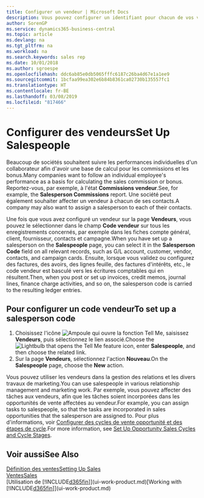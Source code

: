 ```yaml
---
title: Configurer un vendeur | Microsoft Docs
description: Vous pouvez configurer un identifiant pour chacun de vos vendeurs, afin de pouvoir suivre les performances de la personne ou affecter un vendeur à un contact.
author: SorenGP
ms.service: dynamics365-business-central
ms.topic: article
ms.devlang: na
ms.tgt_pltfrm: na
ms.workload: na
ms.search.keywords: sales rep
ms.date: 10/01/2018
ms.author: sgroespe
ms.openlocfilehash: ddc6ab85e0db5065fffc6187c26ba4d67e1a1ee9
ms.sourcegitcommit: 1bcfaa99ea302e6b84b8361ca02730b135557fc1
ms.translationtype: HT
ms.contentlocale: fr-BE
ms.lasthandoff: 03/08/2019
ms.locfileid: "817466"
---
```

# <a name="set-up-salespeople"></a><span data-ttu-id="61381-103">Configurer des vendeurs</span><span class="sxs-lookup"><span data-stu-id="61381-103">Set Up Salespeople</span></span>
<span data-ttu-id="61381-104">Beaucoup de sociétés souhaitent suivre les performances individuelles d'un collaborateur afin d'avoir une base de calcul pour les commissions et les bonus.</span><span class="sxs-lookup"><span data-stu-id="61381-104">Many companies want to follow an individual employee's performance as a basis for calculating the sales commission or bonus.</span></span> <span data-ttu-id="61381-105">Reportez-vous, par exemple, à l'état **Commissions vendeur**.</span><span class="sxs-lookup"><span data-stu-id="61381-105">See, for example, the **Salesperson Commissions** report.</span></span> <span data-ttu-id="61381-106">Une société peut également souhaiter affecter un vendeur à chacun de ses contacts.</span><span class="sxs-lookup"><span data-stu-id="61381-106">A company may also want to assign a salesperson to each of their contacts.</span></span>

<span data-ttu-id="61381-107">Une fois que vous avez configuré un vendeur sur la page **Vendeurs**, vous pouvez le sélectionner dans le champ **Code vendeur** sur tous les enregistrements concernés, par exemple dans les fiches compte général, client, fournisseur, contacts et campagne.</span><span class="sxs-lookup"><span data-stu-id="61381-107">When you have set up a salesperson on the **Salespeople** page, you can select it in the **Salesperson Code** field on all relevant records, such as G/L account, customer, vendor, contacts, and campaign cards.</span></span> <span data-ttu-id="61381-108">Ensuite, lorsque vous validez ou configurez des factures, des avoirs, des lignes feuille, des factures d'intérêts, etc., le code vendeur est basculé vers les écritures comptables qui en résultent.</span><span class="sxs-lookup"><span data-stu-id="61381-108">Then, when you post or set up invoices, credit memos, journal lines, finance charge activities, and so on, the salesperson code is carried to the resulting ledger entries.</span></span>

## <a name="to-set-up-a-salesperson-code"></a><span data-ttu-id="61381-109">Pour configurer un code vendeur</span><span class="sxs-lookup"><span data-stu-id="61381-109">To set up a salesperson code</span></span>
1. <span data-ttu-id="61381-110">Choisissez l'icône ![Ampoule qui ouvre la fonction Tell Me](media/ui-search/search_small.png "Dites-moi ce que vous voulez faire"), saisissez **Vendeurs**, puis sélectionnez le lien associé.</span><span class="sxs-lookup"><span data-stu-id="61381-110">Choose the ![Lightbulb that opens the Tell Me feature](media/ui-search/search_small.png "Tell me what you want to do") icon, enter **Salespeople**, and then choose the related link.</span></span>
2. <span data-ttu-id="61381-111">Sur la page **Vendeurs**, sélectionnez l'action **Nouveau**.</span><span class="sxs-lookup"><span data-stu-id="61381-111">On the **Salespeople** page, choose the **New** action.</span></span>

<span data-ttu-id="61381-112">Vous pouvez utiliser les vendeurs dans la gestion des relations et les divers travaux de marketing.</span><span class="sxs-lookup"><span data-stu-id="61381-112">You can use salespeople in various relationship management and marketing work.</span></span> <span data-ttu-id="61381-113">Par exemple, vous pouvez affecter des tâches aux vendeurs, afin que les tâches soient incorporées dans les opportunités de vente affectées au vendeur.</span><span class="sxs-lookup"><span data-stu-id="61381-113">For example, you can assign tasks to salespeople, so that the tasks are incorporated in sales opportunities that the salesperson are assigned to.</span></span> <span data-ttu-id="61381-114">Pour plus d'informations, voir [Configurer des cycles de vente opportunité et des étapes de cycle](marketing-how-setup-opportunity-sales-cycles-stages.md).</span><span class="sxs-lookup"><span data-stu-id="61381-114">For more information, see [Set Up Opportunity Sales Cycles and Cycle Stages](marketing-how-setup-opportunity-sales-cycles-stages.md).</span></span>

## <a name="see-also"></a><span data-ttu-id="61381-115">Voir aussi</span><span class="sxs-lookup"><span data-stu-id="61381-115">See Also</span></span>
[<span data-ttu-id="61381-116">Définition des ventes</span><span class="sxs-lookup"><span data-stu-id="61381-116">Setting Up Sales</span></span>](sales-setup-sales.md)  
[<span data-ttu-id="61381-117">Ventes</span><span class="sxs-lookup"><span data-stu-id="61381-117">Sales</span></span>](sales-manage-sales.md)  
<span data-ttu-id="61381-118">[Utilisation de [!INCLUDE[d365fin](includes/d365fin_md.md)]](ui-work-product.md)</span><span class="sxs-lookup"><span data-stu-id="61381-118">[Working with [!INCLUDE[d365fin](includes/d365fin_md.md)]](ui-work-product.md)</span></span>  

